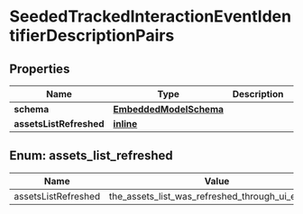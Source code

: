 
# SeededTrackedInteractionEventIdentifierDescriptionPairs

## Properties
Name | Type | Description | Notes
------------ | ------------- | ------------- | -------------
**schema** | [**EmbeddedModelSchema**](EmbeddedModelSchema.md) |  |  [optional]
**assetsListRefreshed** | [**inline**](#AssetsListRefreshedEnum) |  |  [optional]


<a name="AssetsListRefreshedEnum"></a>
## Enum: assets_list_refreshed
Name | Value
---- | -----
assetsListRefreshed | the_assets_list_was_refreshed_through_ui_element



